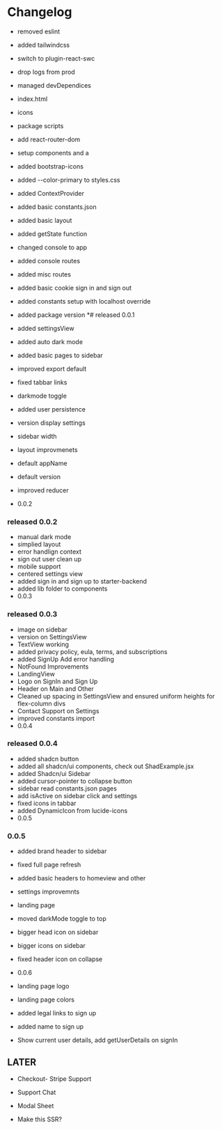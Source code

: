 # Changelog

* removed eslint
* added tailwindcss
* switch to plugin-react-swc
* drop logs from prod
* managed devDependices 
* index.html 
* icons
* package scripts
* add react-router-dom
* setup components and a
* added bootstrap-icons
* added --color-primary to styles.css
* added ContextProvider
* added basic constants.json
* added basic layout
* added getState function
* changed console to app
* added console routes
* added misc routes
* added basic cookie sign in and sign out
* added constants setup with localhost override
* added package version
*# released 0.0.1 

* added settingsView
* added auto dark mode
* added basic pages to sidebar
* improved export default
* fixed tabbar links
* darkmode toggle
* added user persistence
* version display settings
* sidebar width
* layout improvmenets
* default appName
* default version
* improved reducer
* 0.0.2
### released 0.0.2

* manual dark mode
* simplied layout
* error handlign context
* sign out user clean up
* mobile support
* centered settings view
* added sign in and sign up to starter-backend
* added lib folder to components
* 0.0.3

### released 0.0.3

* image on sidebar
* version on SettingsView
* TextView working
* added privacy policy, eula, terms, and subscriptions 
* added SignUp Add error handling
* NotFound Improvements
* LandingView
* Logo on SignIn and Sign Up
* Header on Main and Other
* Cleaned up spacing in SettingsView and ensured uniform heights for flex-column divs
* Contact Support on Settings
* improved constants import
* 0.0.4
### released 0.0.4

* added shadcn button
* added all shadcn/ui components, check out ShadExample.jsx
* added Shadcn/ui Sidebar
* added cursor-pointer to collapse button
* sidebar read constants.json pages
* add isActive on sidebar click and settings
* fixed icons in tabbar
* added DynamicIcon from lucide-icons
* 0.0.5
### 0.0.5


* added brand header to sidebar
* fixed full page refresh
* added basic headers to homeview and other
* settings improvemnts
* landing page
* moved darkMode toggle to top
* bigger head icon on sidebar
* bigger icons on sidebar
* fixed header icon on collapse
* 0.0.6

* landing page logo
* landing page colors
* added legal links to sign up
* added name to sign up
- Show current user details, add getUserDetails on signIn

## LATER
- Checkout- Stripe Support

- Support Chat
- Modal Sheet
- Make this SSR?






